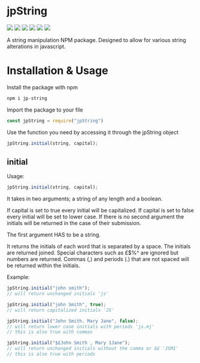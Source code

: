 # jpString

![](https://img.shields.io/npm/dw/jp-string?style=plastic)
![](https://img.shields.io/github/issues/pattisoj/jpString?style=plastic)
![](https://img.shields.io/github/forks/pattisoj/jpString?style=plastic)
![](https://img.shields.io/github/stars/pattisoj/jpString?style=plastic)
![](https://img.shields.io/npm/v/jp-string?style=plastic)
![](https://img.shields.io/github/license/pattisoj/jpString?style=plastic)

A string manipulation NPM package. Designed to allow for various string alterations in javascript.

# Installation & Usage

Install the package with npm

```js
npm i jp-string
```

Import the package to your file

```js
const jpString = require("jpString")
```

Use the function you need by accessing it through the jpString object

```js
jpString.initial(string, capital);
```

## initial

Usage:

```js
jpString.initial(string, capital);
```

It takes in two arguments; a string of any length and a boolean.

If capital is set to true every initial will be capitalized.
If capital is set to false every initial will be set to lower case.
If there is no second argument the initials will be returned in the case of their submission.

The first argument HAS to be a string.

It returns the initials of each word that is separated by a space. The initials are returned joined.
Special characters such as £$%^ are ignored but numbers are returned.
Commas (,) and periods (.) that are not spaced will be returned within the initials.

Example:

```js
jpString.initial("john smith");
// will return unchanged initials 'js'
```

```js
jpString.initial("john Smith", true);
// will return capitalized initials 'JS'
```

```js
jpString.initial("John Smith. Mary Jane", false);
// will return lower case initials with periods 'js.mj'
// this is also true with commas
```

```js
jpString.initial("$£John Smith , Mary 1Jane");
// will return unchanged initials without the comma or $£ 'JSM1'
// this is also true with periods
```
